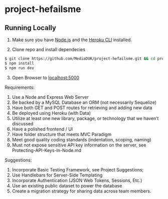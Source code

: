 # project-hefailsme

## Running Locally

1. Make sure you have [Node.js](http://nodejs.org/) and the [Heroku CLI](https://cli.heroku.com/) installed.

2. Clone repo and install dependecies

```sh
$ git clone https://github.com/MediaDUK/project-hefailsme.git && cd project-hefailsme
$ npm install
$ npm run dev
```

3. Open Browser to [localhost:5000](http://localhost:5000/)

Requirements:

1. Use a Node and Express Web Server
2. Be backed by a MySQL Database an ORM (not necessarily Sequelize)
3. Have both GET and POST routes for retrieving and adding new data
4. Be deployed using Heroku (with Data)
5. Utilize at least one new library, package, or technology that we haven’t discussed
6. Have a polished frontend / UI
7. Have folder structure that meets MVC Paradigm
8. Meet good quality coding standards (indentation, scoping, naming)
9. Must not expose sensitive API key information on the server, see Protecting-API-Keys-In-Node.md

Suggestions:

1. Incorporate Basic Testing Framework, see Project Suggestions;
2. Use Handlebars for Server-Side Templating
3. Incorporate Authentication (JSON Web Tokens, Sessions, Etc.)
4. Use an existing public dataset to power the database
5. Create a migration strategy for sharing data across team members.
